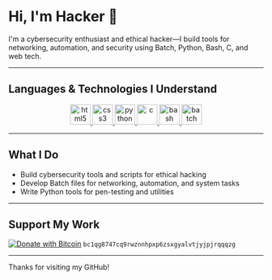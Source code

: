 # Hi, I'm Hacker 👋

I'm a cybersecurity enthusiast and ethical hacker—I build tools for networking, automation, and security using Batch, Python, Bash, C, and web tech.

---

##  Languages & Technologies I Understand

<p align="center">
  <a href="https://www.w3.org/html/" target="_blank" rel="noreferrer">
    <img src="https://cdn.jsdelivr.net/gh/devicons/devicon@v2.15.1/icons/html5/html5-original.svg" alt="html5" width="40" height="40"/>
  </a>
  <a href="https://www.w3schools.com/css/" target="_blank" rel="noreferrer">
    <img src="https://cdn.jsdelivr.net/gh/devicons/devicon@v2.15.1/icons/css3/css3-original-wordmark.svg" alt="css3" width="40" height="40"/>
  </a>
  <a href="https://www.python.org" target="_blank" rel="noreferrer">
    <img src="https://cdn.jsdelivr.net/gh/devicons/devicon@v2.15.1/icons/python/python-original.svg" alt="python" width="40" height="40"/>
  </a>
  <a href="https://en.wikipedia.org/wiki/C_(programming_language)" target="_blank" rel="noreferrer">
    <img src="https://cdn.jsdelivr.net/gh/devicons/devicon@v2.15.1/icons/c/c-original.svg" alt="c" width="40" height="40"/>
  </a>
  <a href="https://www.gnu.org/software/bash/" target="_blank" rel="noreferrer">
    <img src="https://cdn.jsdelivr.net/gh/devicons/devicon@v2.15.1/icons/bash/bash-original.svg" alt="bash" width="40" height="40"/>
  </a>
  <a href="https://en.wikipedia.org/wiki/Batch_file" target="_blank" rel="noreferrer">
    <img src="https://cdn.jsdelivr.net/gh/devicons/devicon@v2.15.1/icons/windows8/windows8-original.svg" alt="batch" width="40" height="40"/>
  </a>
</p>

---

##  What I Do

- Build cybersecurity tools and scripts for ethical hacking  
- Develop Batch files for networking, automation, and system tasks  
- Write Python tools for pen-testing and utilities  

---

##  Support My Work

[![Donate with Bitcoin](https://img.shields.io/badge/Donate-BTC-orange?logo=bitcoin&style=for-the-badge)](bitcoin:bc1qg8747cq9rwznnhpxp6zsxgyalvtjyjpjrqqqzg) `bc1qg8747cq9rwznnhpxp6zsxgyalvtjyjpjrqqqzg`

---

Thanks for visiting my GitHub!  
